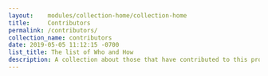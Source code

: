 ```yaml
---
layout:    modules/collection-home/collection-home
title:     Contributors
permalink: /contributors/
collection_name: contributors
date: 2019-05-05 11:12:15 -0700
list_title: The list of Who and How
description: A collection about those that have contributed to this project.
---
```

